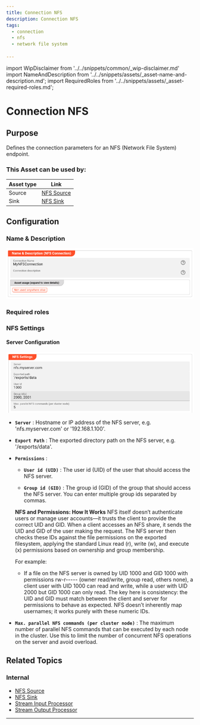```yaml
---
title: Connection NFS
description: Connection NFS
tags:
  - connection
  - nfs
  - network file system

---
```


import WipDisclaimer from '../../snippets/common/_wip-disclaimer.md'
import NameAndDescription from '../../snippets/assets/_asset-name-and-description.md';
import RequiredRoles from '../../snippets/assets/_asset-required-roles.md';

# Connection NFS

## Purpose

Defines the connection parameters for an NFS (Network File System) endpoint.

### This Asset can be used by:

| Asset type | Link                                                |
|------------|-----------------------------------------------------|
| Source     | [NFS Source](../sources/asset-source-nfs) |
| Sink       | [NFS Sink](../sinks/asset-sink-nfs)       |

## Configuration

### Name & Description

![Name & Description (Connection NFS)](.asset-connection-nfs_images/image_2025-04-03-17-19-19.png "Name & Description (Connection NFS)")

<NameAndDescription></NameAndDescription>

### Required roles

<RequiredRoles></RequiredRoles>

### NFS Settings

#### Server Configuration

![NFS Settings (Connection NFS)](.asset-connection-nfs_images/image_2025-04-04-09-59-41.png "NFS Settings (Connection NFS)")


* **`Server`** : Hostname or IP address of the NFS server, e.g. 'nfs.myserver.com' or '192.168.1.100'.

* **`Export Path`** : The exported directory path on the NFS server, e.g. '/exports/data'.

* **`Permissions`** :

  * **`User id (UID)`** : The user id (UID) of the user that should access the NFS server.

  * **`Group id (GID)`** : The group id (GID) of the group that should access the NFS server. You can enter multiple group ids separated by commas.


  **NFS and Permissions: How It Works**
  NFS itself doesn’t authenticate users or manage user accounts—it trusts the client to provide the correct UID and GID. When a client accesses an NFS share, it sends the UID and GID of the user making the request. The NFS server then checks these IDs against the file permissions on the exported filesystem, applying the standard Linux read (r), write (w), and execute (x) permissions based on ownership and group membership.

  For example:

  - If a file on the NFS server is owned by UID 1000 and GID 1000 with permissions rw-r----- (owner read/write, group read, others none), a client user with UID 1000 can read and write, while a user with UID 2000 but GID 1000 can only read.
  The key here is consistency: the UID and GID must match between the client and server for permissions to behave as expected. NFS doesn’t inherently map usernames; it works purely with these numeric IDs.

* **`Max. parallel NFS commands (per cluster node)`** : The maximum number of parallel NFS commands that can be executed by each node in the cluster. Use this to limit the number of concurrent NFS operations on the server and avoid overload.


## Related Topics

### Internal

* [NFS Source](../sources/asset-source-nfs)
* [NFS Sink](../sinks/asset-sink-nfs)
* [Stream Input Processor](../processors-input/asset-input-stream)
* [Stream Output Processor](../processors-output/asset-output-stream)

---
<WipDisclaimer></WipDisclaimer>
